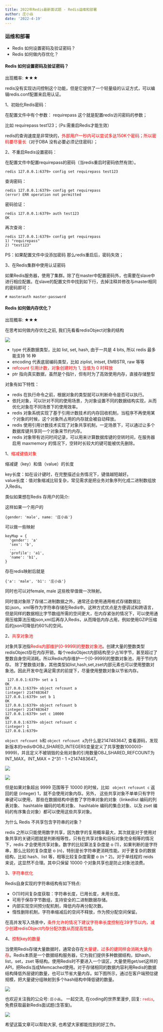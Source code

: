 ```yaml
---
title: 2022年Redis最新面试题 - Redis运维和部署
author: 庄小焱
date: '2022-4-19'
---
```



### 运维和部署

- Redis 如何设置密码及验证密码？
- Redis 如何做内存优化？

#### Redis 如何设置密码及验证密码？

出现概率: ★★★

redis没有实现访问控制这个功能，但是它提供了一个轻量级的认证方式，可以编辑redis.conf配置来启用认证。

1、初始化Redis密码：

在配置文件中有个参数： requirepass  这个就是配置redis访问密码的参数；

比如 requirepass test123；（Ps:需重启Redis才能生效）

redis的查询速度是非常快的，<font color=#FF000 >外部用户一秒内可以尝试多达150K个密码；所以密码要尽量长</font>（对于DBA 没有必要必须记住密码）；

2、不重启Redis设置密码：

在配置文件中配置requirepass的密码（当redis重启时密码依然有效）。

```
redis 127.0.0.1:6379> config set requirepass test123
```

查询密码：

```
redis 127.0.0.1:6379> config get requirepass
(error) ERR operation not permitted
```

密码验证：

```
redis 127.0.0.1:6379> auth test123
OK
```

再次查询：

```
redis 127.0.0.1:6379> config get requirepass
1) "requirepass"
2) "test123"
```

PS：如果配置文件中没添加密码 那么redis重启后，密码失效；


3、在Redis集群中使用认证密码

如果Redis服务器，使用了集群。除了在master中配置密码外，也需要在slave中进行相应配置。在slave的配置文件中找到如下行，去掉注释并修改与master相同的密码即可：

```
# masterauth master-password
```

#### Redis 如何做内存优化？

出现概率: ★★★

在思考如何做内存优化之前, 我们先看看redisObject对象的结构

![](https://images.xiaozhuanlan.com/uploads/photo/2022/b0817efd-cea7-4e9c-8a5d-06ffe5dcbba7.png)

- type 代表数据类型，比如 list, set, hash, 由于一共是 4 bits, 所以 redis 最多能支持 16 种
- encoding 代表底层编码类型，比如 ziplist, intset, EMBSTR, raw 等等
-  <font color=#FF000 >refcount 引用计数，对象创建时为 1, 当值为 0 时释放</font>
- ptr 指向真实数据，虽然是个指针，但有时为了高效使用内存，直接存储整型

对象有如下特性：

- redis 在执行命令之前，根据对象的类型就可以判断命令是否可以执行。
- 依托对象，可以针对不同的使用场景，为对象设置不同的数据结构实现，从而优化对象在不同场景下的使用效率。
- redis 对象系统实现了基于引用计数技术的内存回收机制，当程序不再使用某个对象的时候，这个对象所占用的内存就会被自动释放。
- redis 使用引用计数技术实现了对象共享机制，一定场景下，可以通过让多个数据库键共享同一个对象来节约内存。
- redis 对象带有访问时间记录，可以用来计算数据库键的空转时间，在服务器启用 maxmemory 的情况下，空转时长较大的键可能被优先删除。

1、<font color=#FF000 >缩减键值对象</font>

缩减键（key）和值（value）的长度

key长度：如在设计键时，在完整描述业务情况下，键值越短越好。   
value长度：值对象缩减比较复杂，常见需求是把业务对象序列化成二进制数组放入Redis。

类似如果想在Redis 存用户的简介:

这样如果一个用户的

```
{gender: 'male', name: '庄小焱'} 
```

可以做一些映射

```
keyMap = {
  'gender': 'a'
  'sex': 'b',
  ...
  'profile': 'a1',
  'name': 'b1',
}
```

存在redis映射后就是

```
{'a': 'male', 'b1': '庄小焱'}
```

同时也可以对female, male 这些枚举值做一次映射。

同时值对象除了存储二进制数据之外，通常还会使用通用格式存储数据比如:json，xml等作为字符串存储在Redis中。这种方式优点是方便调试和跨语言，但是同样的数据相比字节数组所需的空间更大，在内存紧张的情况下，可以使用通用压缩算法压缩json,xml后再存入Redis，从而降低内存占用，例如使用GZIP压缩后的json可降低约60%的空间。

2、<font color=#FF000 >共享对象池</font>

对象共享池指<font color=#FF000 >Redis内部维护[0-9999]的整数对象池</font>。创建大量的整数类型redisObject存在内存开销，每个redisObject内部结构至少占16字节，甚至超过了整数自身空间消耗。所以Redis内存维护一个[0-9999]的整数对象池，用于节约内存。 除了整数值对象，其他类型如list,hash,set,zset内部元素也可以使用整数对象池。因此开发中在满足需求的前提下，尽量使用整数对象以节省内存。

```
 127.0.0.1:6379> set a 1
OK
127.0.0.1:6379> object refcount a
(integer) 2147483647
127.0.0.1:6379> set b 1
OK
127.0.0.1:6379> object refcount b
(integer) 2147483647
127.0.0.1:6379> set c 10000
OK
127.0.0.1:6379> object refcount c
(integer) 1
127.0.0.1:6379>
```

`object refcount b`和 `object refcount a`为什么是2147483647, 查看源码，发现新版本的redis中OBJ\_SHARED\_INTEGERS变量定义了共享整数10000(0-9999)，并且定义不被销毁的全局对象的引用数量OBJ\_SHARED\_REFCOUNT为INT\_MAX，INT\_MAX = 2^31 - 1 =2147483647。

![](https://images.xiaozhuanlan.com/uploads/photo/2022/f1b1e108-fd59-4bfd-a173-d54bbf847511.png)

![](https://images.xiaozhuanlan.com/uploads/photo/2022/0cb9d4d0-f4e2-4627-9923-a597d7d18914.png)

但是如果对象超出 9999 范围等于 10000 的时候，比如 ` object refcount c` 返回的是 (integer) 1，就不会使用对象内存。另外， 这些共享对象不单单只有字符串键可以使用， 那些在数据结构中嵌套了字符串对象的对象（linkedlist 编码的列表对象、 hashtable 编码的哈希对象、 hashtable 编码的集合对象、以及 zset 编码的有序集合对象）都可以使用这些共享对象。


为什么 Redis 不共享包含字符串的对象？

redis 之所以只能使用数字共享，因为数字的复用概率最大，其次就是对于使用对象共享的关键问题就是判断相等性，只有在共享对象和目标对象完全相等的情况下，redis 才会使用共享对象。数字的比较算法复杂度是 o (1)，如果判断的是字符串，那么比较的复杂度是 o (n)，特别是长字符串更消耗性能。对于更复杂的数据结构，比如 hash、list 等，相等比较复杂度需要 o (n ^ 2)。对于单线程的 reids 来说，这显然不合理。其中只保留 10000 个对象共享也是防止对象池浪费。

3、<font color=#FF000 >字符串优化</font>

Redis自身实现的字符串结构有如下特点:

- O(1)时间复杂度获取：字符串长度，已用长度，未用长度。
- 可用于保存字节数组，支持安全的二进制数据存储。
- 内部实现空间预分配机制，降低内存再分配次数。
- 惰性删除机制，字符串缩减后的空间不释放，作为预分配空间保留。

在高并发写入场景中，<font color=#FF000 >条件允许的情况下建议字符串长度控制在39字节以内，减少创建redisObject内存分配次数从而提高性能</font>。

4、<font color=#FF000 >控制key的数量</font>

当使用Redis存储大量数据时，通常会存在<font color=#FF000 >大量键，过多的键同样会消耗大量内存</font>。Redis本质是一个数据结构服务器，它为我们提供多种数据结构，如hash，list，set，zset 等结构。使用Redis时不要进入一个误区，大量使用get/set这样的API，把Redis当成Memcached使用。对于存储相同的数据内容利用Redis的数据结构降低外层键的数量，也可以节省大量内存。如下图所示，通过在客户端预估键规模，把大量键分组映射到多个hash结构中降低键的数量。

![](https://images.xiaozhuanlan.com/uploads/photo/2022/246a8b53-1f60-48ec-a4bc-5b077aeaef6a.png)


也欢迎关注我的公众号: `庄小焱`。 一起交流, 在coding的世界里漫步, 回复: <font color=#FF000 >`redis`</font>, 免费获取最新Redis面试题(含答案)。

![](https://images.xiaozhuanlan.com/uploads/photo/2022/5cb0c91e-fd83-4a04-8df6-65fb602b3834.png)

希望这篇文章可以帮助大家, 也希望大家都能找到的好工作。